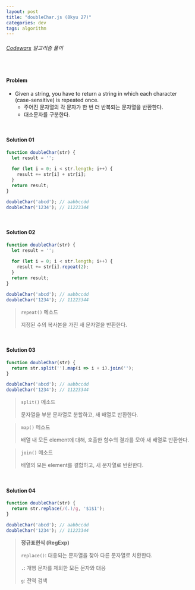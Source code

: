 ```yaml
---
layout: post
title: "doubleChar.js (8kyu 27)"
categories: dev
tags: algorithm
---
```


###### [Codewars](https://www.codewars.com) 알고리즘 풀이

<br>

#### Problem

- Given a string, you have to return a string in which each character (case-sensitive) is repeated once.
  - 주어진 문자열의 각 문자가 한 번 더 반복되는 문자열을 반환한다.
  - 대소문자를 구분한다.

<br>

#### Solution 01

```js
function doubleChar(str) {
  let result = '';
  
  for (let i = 0; i < str.length; i++) {
    result += str[i] + str[i];
  }
  return result;
}

doubleChar('abcd');	// aabbccdd
doubleChar('1234');	// 11223344
```

<br>

#### Solution 02

```js
function doubleChar(str) {
  let result = '';
  
  for (let i = 0; i < str.length; i++) {
    result += str[i].repeat(2);
  }
  return result;
}

doubleChar('abcd');	// aabbccdd
doubleChar('1234');	// 11223344
```

> `repeat()` 메소드
>
> 지정된 수의 복사본을 가진 새 문자열을 반환한다.

<br>

#### Solution 03

```js
function doubleChar(str) {
  return str.split('').map(i => i + i).join('');
}

doubleChar('abcd');	// aabbccdd
doubleChar('1234');	// 11223344
```

> `split()` 메소드
>
> 문자열을 부분 문자열로 분할하고, 새 배열로 반환한다.

> `map()` 메소드
>
> 배열 내 모든 element에 대해, 호출한 함수의 결과를 모아 새 배열로 반환한다.

> `join()` 메소드
>
> 배열의 모든 element를 결합하고, 새 문자열로 반환한다.

<br>

#### Solution 04

```js
function doubleChar(str) {
  return str.replace(/(.)/g, '$1$1');
}

doubleChar('abcd');	// aabbccdd
doubleChar('1234');	// 11223344
```

> **정규표현식 (RegExp)**
>
> `replace()`: 대응되는 문자열을 찾아 다른 문자열로 치환한다.
>
> `.`: 개행 문자를 제외한 모든 문자와 대응
>
> `g`: 전역 검색

<br>

<br>